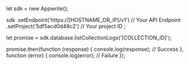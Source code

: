 let sdk = new Appwrite();

sdk
    .setEndpoint('https://[HOSTNAME_OR_IP]/v1') // Your API Endpoint
    .setProject('5df5acd0d48c2') // Your project ID
;

let promise = sdk.database.listCollectionLogs('[COLLECTION_ID]');

promise.then(function (response) {
    console.log(response); // Success
}, function (error) {
    console.log(error); // Failure
});